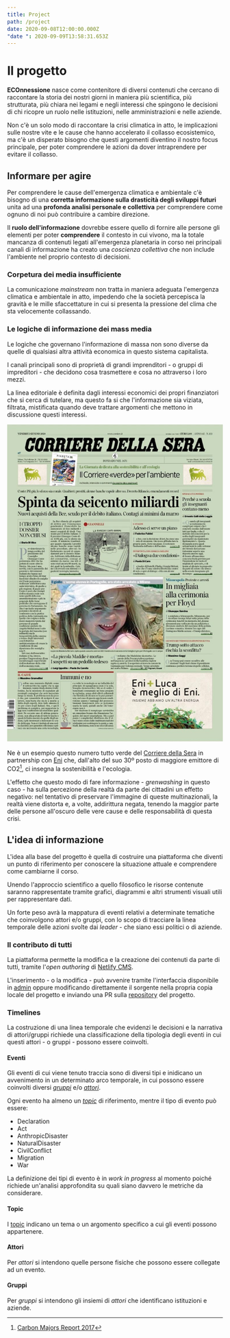 ```yaml
---
title: Project
path: /project
date: 2020-09-08T12:00:00.000Z
"date ": 2020-09-09T13:58:31.653Z
---
```




<full-size-section id="the-project">

# Il progetto

**ECOnnessione** nasce come contenitore di diversi contenuti che cercano di raccontare la storia dei nostri giorni in maniera più scientifica, più strutturata, più chiara nei legami e negli interessi che spingono le decisioni di chi ricopre un ruolo nelle istituzioni, nelle amministrazioni e nelle aziende.

Non c'è un solo modo di raccontare la crisi climatica in atto, le implicazioni sulle nostre vite e le cause che hanno accelerato il collasso ecosistemico, ma c'è un disperato bisogno che questi argomenti diventino il nostro focus principale, per poter comprendere le azioni da dover intraprendere per evitare il collasso.

</full-size-section>

<full-size-section id="intro">

## Informare per agire

Per comprendere le cause dell'emergenza climatica e ambientale c'è bisogno di una **corretta informazione sulla drasticità degli sviluppi futuri** unita ad una **profonda analisi personale e collettiva** per comprendere come ognuno di noi può contribuire a cambire direzione.

Il **ruolo dell'informazione** dovrebbe essere quello di fornire alle persone gli elementi per poter **comprendere** il contesto in cui vivono, ma la totale mancanza di contenuti legati all'emergenza planetaria in corso nei principali canali di informazione ha creato una *coscienza collettiva* che non include l'ambiente nel proprio contesto di decisioni.

</full-size-section>

<full-size-section id="the-problem">

### Corpetura dei media insufficiente

La comunicazione *mainstream* non tratta in maniera adeguata l'emergenza climatica e ambientale in atto, impedendo che la società percepisca la gravità e le mille sfaccettature in cui si presenta la pressione del clima che sta velocemente collassando.

### Le logiche di informazione dei mass media

Le logiche che governano l'informazione di massa non sono diverse da quelle di qualsiasi altra attività economica in questo sistema capitalista.

I canali principali sono di proprietà di grandi imprenditori - o gruppi di impreditori - che decidono cosa trasmettere e cosa no attraverso i loro mezzi.

La linea editoriale è definita dagli interessi economici dei propri finanziatori che si cerca di tutelare, ma questo fa si che l'informazione sia viziata, filtrata, mistificata quando deve trattare argomenti che mettono in discussione questi interessi.

![Il Corriere "verde" di venerdì 5 giugno](../../static/media/events/83ce81e0-d73c-11ea-b4bc-0fc1127c8adc/bispensiero..jpg)

Ne è un esempio questo numero tutto verde del [Corriere della Sera](/groups/ff477d30-d742-11ea-accf-91b459e4aeb4) in partnership con [Eni](/groups/0b36e8b0-d743-11ea-accf-91b459e4aeb4) che, dall'alto del suo 30º posto di maggiore emittore di CO2[^carbon-major-report], ci insegna la sostenibilità e l'ecologia.

L'effetto che questo modo di fare informazione - *grenwashing* in questo caso - ha sulla percezione della realtà da parte dei cittadini un effetto negativo: nel tentativo di preservare l'immagine di queste multinazionali, la realtà viene distorta e, a volte, addirittura negata, tenendo la maggior parte delle persone all'oscuro delle vere cause e delle responsabilità di questa crisi.


[^carbon-major-report]: [Carbon Majors Report 2017](../../static/media/pdf/Carbon-Majors-Report-2017.pdf)

</full-size-section>

<full-size-section id="lidea-di-informazione">

## L'idea di informazione

L'idea alla base del progetto è quella di costruire una piattaforma che diventi un punto di riferimento per conoscere la situazione attuale e comprendere come cambiarne il corso.

Unendo l'approccio scientifico a quello filosofico le risorse contenute saranno rappresentate tramite grafici, diagrammi e altri strumenti visuali utili per rappresentare dati.

Un forte peso avrà la mappatura di eventi relativi a determinate tematiche che coinvolgono attori e/o gruppi, con lo scopo di tracciare la linea temporale delle azioni svolte dai *leader* - che siano essi politici o di aziende.

</full-size-section>

<full-size-section id="il-contributo-di-tutti">

### Il contributo di tutti

La piattaforma permette la modifica e la creazione dei contenuti da parte di tutti, tramite l'*open authoring* di [Netlify CMS](https://www.netlifycms.org/docs/open-authoring/#header).

L'inserimento - o la modifica - può avvenire tramite l'interfaccia disponibile in [admin](/admin/) oppure modificando direttamente il sorgente nella propria copia locale del progetto e inviando una PR sulla [repository](https://github.com/ascariandrea/econnessione) del progetto.

</full-size-section>

<full-size-section id="timelines">

### Timelines

La costruzione di una linea temporale che evidenzi le decisioni e la narrativa di attori/gruppi richiede una classificazione della tipologia degli eventi in cui questi attori - o gruppi - possono essere coinvolti.

<network-example></network-example>

#### Eventi

Gli eventi di cui viene tenuto traccia sono di diversi tipi e inidicano un avvenimento in un determinato arco temporale, in cui possono essere coinvolti diversi [*gruppi*](/groups) e/o [*attori*](/actors).

Ogni evento ha almeno un [*topic*](/project/#topic) di riferimento, mentre il tipo di evento può essere:

- Declaration
- Act
- AnthropicDisaster
- NaturalDisaster
- CivilConflict
- Migration
- War

La definizione dei tipi di evento è in *work in progress* al momento poiché richiede un'analisi approfondita su quali siano davvero le metriche da considerare.

#### Topic

I [topic](/topics) indicano un tema o un argomento specifico a cui gli eventi possono appartenere.

<bubble-graph-example></bubble-graph-example>

#### Attori

Per *attori* si intendono quelle persone fisiche che possono essere collegate ad un evento.

#### Gruppi

Per *gruppi* si intendono gli insiemi di *attori* che identificano istituzioni e aziende.

</full-size-section>
